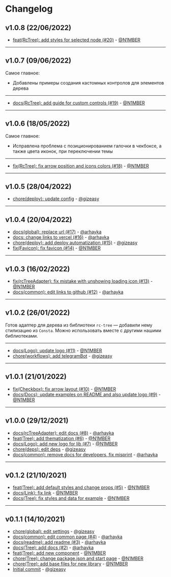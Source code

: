 # Changelog

## v1.0.8 (22/06/2022)
- [feat(RcTree): add styles for selected node (#20)](https://github.com/consta-design-system/rc-tree-adapter/commit/866279f72276bd3c5d871550f16ab4bf929dbe07) - [@N1MBER](https://github.com/N1MBER)

--------------------

## v1.0.7 (09/06/2022)
Самое главное:
- Добавлены примеры создания кастомных контролов для элементов дерева

---

- [docs(RcTree): add guide for custom controls (#19)](https://github.com/consta-design-system/rc-tree-adapter/commit/1874933b154710f49024a5558c755717a3a6f54e) - [@N1MBER](https://github.com/N1MBER)

--------------------

## v1.0.6 (18/05/2022)
Самое главное:
- Исправлена проблема с позиционированием галочки в чекбоксе, а также цвета иконок, при переключении темы

---

- [fix(RcTree): fix arrow position and icons colors (#18)](https://github.com/consta-design-system/rc-tree-adapter/commit/6c94abe2276da9f6b659e2259d47b9e3baad3697) - [@N1MBER](https://github.com/N1MBER)

--------------------

## v1.0.5 (28/04/2022)
- [chore(deploy): update config](https://github.com/consta-design-system/rc-tree-adapter/commit/16a71a6cd8e1fb0044dd7ccba0aa571f98dba4ca) - [@gizeasy](https://github.com/gizeasy)

--------------------

## v1.0.4 (20/04/2022)
- [docs(global): replace url (#17)](https://github.com/consta-design-system/rc-tree-adapter/commit/9d7687d2d405de0f6442256400c35b351016c921) - [@arhayka](https://github.com/arhayka)
- [docs: change links to vercel (#16)](https://github.com/consta-design-system/rc-tree-adapter/commit/297b04b2ab1add45c8404b08401a016bd68058c1) - [@arhayka](https://github.com/arhayka)
- [chore(deploy): add deploy automatization (#15)](https://github.com/consta-design-system/rc-tree-adapter/commit/8e65a2e628b9b0fc20a2ae08c63349a020039d19) - [@gizeasy](https://github.com/gizeasy)
- [fix(Favicon): fix favicon (#14)](https://github.com/consta-design-system/rc-tree-adapter/commit/c7d36d857765d2ce3b3fbe123c24e0b3963937ee) - [@N1MBER](https://github.com/N1MBER)

--------------------

## v1.0.3 (16/02/2022)
- [fix(rcTreeAdapter): fix mistake with unshowing loading icon (#13)](https://github.com/consta-design-system/rc-tree-adapter/commit/77f37156e1005e8bbe1e1422aaa1c412df84e2f4) - [@N1MBER](https://github.com/N1MBER)
- [docs(common): edit links to github (#12)](https://github.com/consta-design-system/rc-tree-adapter/commit/33ff21f4232e22b569fd04a8c5a7591591e7868e) - [@arhayka](https://github.com/arhayka)

--------------------

## v1.0.2 (26/01/2022)
Готов адаптер для дерева из библиотеки `rc-tree` — добавили нему стилизацию из `Consta`. Можно использовать вместе с другими нашими библиотеками.

---

- [docs(Logo): update logo (#11)](https://github.com/consta-design-system/rc-tree-adapter/commit/1d418d9540cdbc697260c50a6ad6e97f65fb32d5) - [@N1MBER](https://github.com/N1MBER)
- [chore(workflows): add telegramBot](https://github.com/consta-design-system/rc-tree-adapter/commit/6585e1a5fafd8e0fc65ceb992acaadfa0f596f00) - [@gizeasy](https://github.com/gizeasy)

--------------------

## v1.0.1 (21/01/2022)
- [fix(Checkbox): fix arrow layout (#10)](https://github.com/consta-design-system/rc-tree-adapter/commit/94e452fd22c6ddb6360f64a2c77e04ebb57fcf73) - [@N1MBER](https://github.com/N1MBER)
- [docs(Docs): update examples on README and also update logo (#9)](https://github.com/consta-design-system/rc-tree-adapter/commit/239c15f14af4ebdb9229c545396bf8297472c711) - [@N1MBER](https://github.com/N1MBER)

--------------------

## v1.0.0 (29/12/2021)
- [docs(rcTreeAdapter): edit docs (#8)](https://github.com/gazprom-neft/rc-tree-adapter/commit/1cf4521188e745cc043e9d2034e2bbac9bd342da) - [@arhayka](https://github.com/arhayka)
- [feat(Tree): add thematization (#6)](https://github.com/gazprom-neft/rc-tree-adapter/commit/738d2d264616c7fea5f466fcf55393387b819914) - [@N1MBER](https://github.com/N1MBER)
- [docs(Logo): add new logo for lib (#7)](https://github.com/gazprom-neft/rc-tree-adapter/commit/c8c3e7833b4f336943c70dbd1382f9bcb41d10c4) - [@N1MBER](https://github.com/N1MBER)
- [chore(deps): edit deps](https://github.com/gazprom-neft/rc-tree-adapter/commit/419072a71ed1747a5a484efaa849be6c491314e6) - [@gizeasy](https://github.com/gizeasy)
- [docs(common): remove docs for developers, fix misprint](https://github.com/gazprom-neft/rc-tree-adapter/commit/d7d3bc9e97a6395edcdf1f5e40aa565cac5c126e) - [@arhayka](https://github.com/arhayka)

--------------------

## v0.1.2 (21/10/2021)
- [feat(Tree): add default styles and change props (#5)](https://github.com/gazprom-neft/tree/commit/23c915e754e00f0afab809a806c4a018dbdeb046) - [@N1MBER](https://github.com/N1MBER)
- [docs(Link): fix link](https://github.com/gazprom-neft/tree/commit/b4dfd82787293b45ef2446f6940d48cacb1bd851) - [@N1MBER](https://github.com/N1MBER)
- [docs(Tree): fix styles and data for example](https://github.com/gazprom-neft/tree/commit/c6d10a41e00fb7a43482dfa20d3d23e5e4f1150e) - [@N1MBER](https://github.com/N1MBER)

--------------------

## v0.1.1 (14/10/2021)
- [chore(global): edit settings](https://github.com/gazprom-neft/tree/commit/81f99436aef1c095b3b2c13f53fb7d59837cec88) - [@gizeasy](https://github.com/gizeasy)
- [docs(common): edit common page (#4)](https://github.com/gazprom-neft/tree/commit/4b083116fdfb6a974241f05d8e5f706c75dd12e3) - [@arhayka](https://github.com/arhayka)
- [docs(readme): add readme (#3)](https://github.com/gazprom-neft/tree/commit/de8c56950b63781a797aa536dfbf0bdd50477d25) - [@arhayka](https://github.com/arhayka)
- [docs(Tree): add docs (#2)](https://github.com/gazprom-neft/tree/commit/59c98539b2a33c8f38fce7db089187844c4fd3c4) - [@arhayka](https://github.com/arhayka)
- [feat(Tree): add new component](https://github.com/gazprom-neft/tree/commit/1ce726e56c8b765ac464d6fc3b12b87eccc39a34) - [@N1MBER](https://github.com/N1MBER)
- [chore(Tree): change package.json and start page](https://github.com/gazprom-neft/tree/commit/00644d1996cbc992a60b8092b965ad0faa535a28) - [@N1MBER](https://github.com/N1MBER)
- [chore(Tree): add base files for new library](https://github.com/gazprom-neft/tree/commit/1d4e5d4fd88b184621bda94450f929e1e9c77089) - [@N1MBER](https://github.com/N1MBER)
- [Initial commit](https://github.com/gazprom-neft/tree/commit/9c8a08668b694640475eb669e950d6530f7b0fac) - [@gizeasy](https://github.com/gizeasy)
